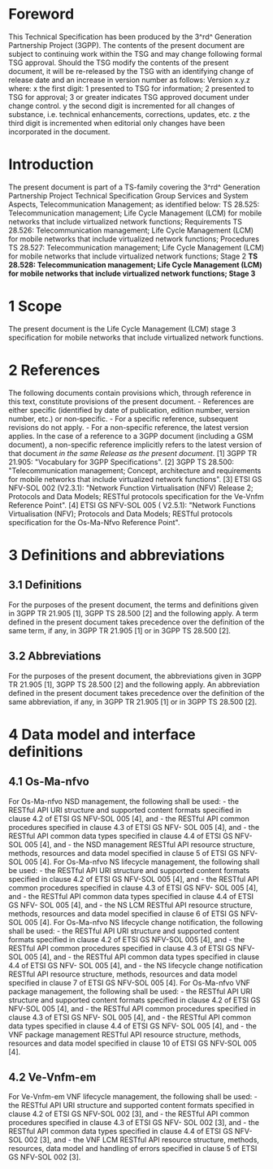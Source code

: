 # Foreword
This Technical Specification has been produced by the 3^rd^ Generation
Partnership Project (3GPP).
The contents of the present document are subject to continuing work within the
TSG and may change following formal TSG approval. Should the TSG modify the
contents of the present document, it will be re-released by the TSG with an
identifying change of release date and an increase in version number as
follows:
Version x.y.z
where:
x the first digit:
1 presented to TSG for information;
2 presented to TSG for approval;
3 or greater indicates TSG approved document under change control.
y the second digit is incremented for all changes of substance, i.e. technical
enhancements, corrections, updates, etc.
z the third digit is incremented when editorial only changes have been
incorporated in the document.
# Introduction
The present document is part of a TS-family covering the 3^rd^ Generation
Partnership Project Technical Specification Group Services and System Aspects,
Telecommunication Management; as identified below:
TS 28.525: Telecommunication management; Life Cycle Management (LCM) for
mobile networks that include virtualized network functions; Requirements
TS 28.526: Telecommunication management; Life Cycle Management (LCM) for
mobile networks that include virtualized network functions; Procedures
TS 28.527: Telecommunication management; Life Cycle Management (LCM) for
mobile networks that include virtualized network functions; Stage 2
**TS 28.528: Telecommunication management; Life Cycle Management (LCM) for
mobile networks that include virtualized network functions; Stage 3**
# 1 Scope
The present document is the Life Cycle Management (LCM) stage 3 specification
for mobile networks that include virtualized network functions.
# 2 References
The following documents contain provisions which, through reference in this
text, constitute provisions of the present document.
\- References are either specific (identified by date of publication, edition
number, version number, etc.) or non‑specific.
\- For a specific reference, subsequent revisions do not apply.
\- For a non-specific reference, the latest version applies. In the case of a
reference to a 3GPP document (including a GSM document), a non-specific
reference implicitly refers to the latest version of that document _in the
same Release as the present document_.
[1] 3GPP TR 21.905: \"Vocabulary for 3GPP Specifications\".
[2] 3GPP TS 28.500: \"Telecommunication management; Concept, architecture and
requirements for mobile networks that include virtualized network functions\".
[3] ETSI GS NFV-SOL 002 (V2.3.1): \"Network Function Virtualisation (NFV)
Release 2; Protocols and Data Models; RESTful protocols specification for the
Ve-Vnfm Reference Point\".
[4] ETSI GS NFV-SOL 005 ( V2.5.1): \"Network Functions Virtualisation (NFV);
Protocols and Data Models; RESTful protocols specification for the Os-Ma-Nfvo
Reference Point\".
# 3 Definitions and abbreviations
## 3.1 Definitions
For the purposes of the present document, the terms and definitions given in
3GPP TR 21.905 [1], 3GPP TS 28.500 [2] and the following apply. A term defined
in the present document takes precedence over the definition of the same term,
if any, in 3GPP TR 21.905 [1] or in 3GPP TS 28.500 [2].
## 3.2 Abbreviations
For the purposes of the present document, the abbreviations given in 3GPP TR
21.905 [1], 3GPP TS 28.500 [2] and the following apply. An abbreviation
defined in the present document takes precedence over the definition of the
same abbreviation, if any, in 3GPP TR 21.905 [1] or in 3GPP TS 28.500 [2].
# 4 Data model and interface definitions
## 4.1 Os-Ma-nfvo
For Os-Ma-nfvo NSD management, the following shall be used:
\- the RESTful API URI structure and supported content formats specified in
clause 4.2 of ETSI GS NFV-SOL 005 [4], and
\- the RESTful API common procedures specified in clause 4.3 of ETSI GS NFV-
SOL 005 [4], and
\- the RESTful API common data types specified in clause 4.4 of ETSI GS NFV-
SOL 005 [4], and
\- the NSD management RESTful API resource structure, methods, resources and
data model specified in clause 5 of ETSI GS NFV-SOL 005 [4].
For Os-Ma-nfvo NS lifecycle management, the following shall be used:
\- the RESTful API URI structure and supported content formats specified in
clause 4.2 of ETSI GS NFV-SOL 005 [4], and
\- the RESTful API common procedures specified in clause 4.3 of ETSI GS NFV-
SOL 005 [4], and
\- the RESTful API common data types specified in clause 4.4 of ETSI GS NFV-
SOL 005 [4], and
\- the NS LCM RESTful API resource structure, methods, resources and data
model specified in clause 6 of ETSI GS NFV-SOL 005 [4].
For Os-Ma-nfvo NS lifecycle change notification, the following shall be used:
\- the RESTful API URI structure and supported content formats specified in
clause 4.2 of ETSI GS NFV-SOL 005 [4], and
\- the RESTful API common procedures specified in clause 4.3 of ETSI GS NFV-
SOL 005 [4], and
\- the RESTful API common data types specified in clause 4.4 of ETSI GS NFV-
SOL 005 [4], and
\- the NS lifecycle change notification RESTful API resource structure,
methods, resources and data model specified in clause 7 of ETSI GS NFV-SOL 005
[4].
For Os-Ma-nfvo VNF package management, the following shall be used:
\- the RESTful API URI structure and supported content formats specified in
clause 4.2 of ETSI GS NFV-SOL 005 [4], and
\- the RESTful API common procedures specified in clause 4.3 of ETSI GS NFV-
SOL 005 [4], and
\- the RESTful API common data types specified in clause 4.4 of ETSI GS NFV-
SOL 005 [4], and
\- the VNF package management RESTful API resource structure, methods,
resources and data model specified in clause 10 of ETSI GS NFV-SOL 005 [4].
## 4.2 Ve-Vnfm-em
For Ve-Vnfm-em VNF lifecycle management, the following shall be used:
\- the RESTful API URI structure and supported content formats specified in
clause 4.2 of ETSI GS NFV-SOL 002 [3], and
\- the RESTful API common procedures specified in clause 4.3 of ETSI GS NFV-
SOL 002 [3], and
\- the RESTful API common data types specified in clause 4.4 of ETSI GS NFV-
SOL 002 [3], and
\- the VNF LCM RESTful API resource structure, methods, resources, data model
and handling of errors specified in clause 5 of ETSI GS NFV-SOL 002 [3].
#